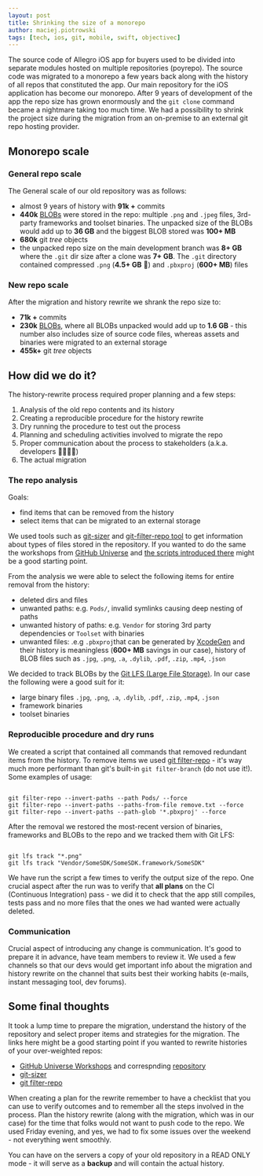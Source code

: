 ```yaml
---
layout: post
title: Shrinking the size of a monorepo
author: maciej.piotrowski
tags: [tech, ios, git, mobile, swift, objectivec]
---
```


The source code of Allegro iOS  app for buyers used to be divided into separate modules hosted on multiple repositories
(poyrepo). The
source code was migrated to a monorepo a few years back along with the history of all repos that constituted the app.
Our main
repository for the iOS application has become our monorepo. After 9 years of development of the app the repo size has
grown
enormously and the `git clone` command became a nightmare taking too much time. We had a possibility to shrink the project size
during the
migration from an on-premise to an external git repo hosting provider.

## Monorepo scale

### General repo scale

The  General scale of our old repository was as follows:

- almost 9 years of history with  **91k +** commits
- **440k** [BLOBs](https://en.wikipedia.org/wiki/Binary_large_object) were stored in the repo: multiple `.png` and
`.jpeg` files, 3rd-party frameworks and toolset binaries. The unpacked size of the BLOBs would add up to **36 GB** and
the biggest BLOB stored was **100+ MB**
- **680k** git  *tree* objects
- the unpacked repo size on the main development branch was **8+ GB**  where the `.git` dir size after a clone was
**7+ GB**. The `.git` directory contained compressed `.png` (**4.5+ GB** 🤯) and `.pbxproj` (**600+ MB**) files

### New repo scale

After the migration and history rewrite we shrank the repo size to:

- **71k +** commits
- **230k** [BLOBs](https://en.wikipedia.org/wiki/Binary_large_object), where all BLOBs unpacked would add up to
**1.6 GB** - this
number also includes size of source code files, whereas assets and binaries were migrated to an external storage
- **455k+** git  *tree* objects

## How did we do it?

The history-rewrite process required proper planning and a few steps:
1. Analysis of the old repo contents and its history
1. Creating a reproducible procedure for the history rewrite
1. Dry running the procedure to test out the process
1. Planning and scheduling activities involved to migrate the repo
1. Proper communication about the process to stakeholders (a.k.a. developers 👩‍💻👨‍💻)
1. The actual migration

### The repo analysis

Goals:
- find items that can be removed from the history
- select items that can be migrated to an external storage

We used tools such as [git-sizer](https://github.com/github/git-sizer) and
[git-filter-repo tool](https://github.com/newren/git-filter-repo) to
get information about types of files stored in the repository. If you wanted to do the same the workshops from
[GitHub Universe](https://githubuniverse.com/professional-services-workshop-2-how-to-keep-git-monorepos-manageable/) and
[the scripts introduced there](https://github.com/githubuniverseworkshops/grafting-monorepos/issues/2) might be a good
starting point.

From the analysis we were able to select the following items for entire removal from the history:

- deleted dirs and files
- unwanted paths: e.g. `Pods/`, invalid symlinks causing deep nesting of paths
- unwanted history of paths: e.g.  `Vendor` for storing 3rd party dependencies or  `Toolset` with binaries
- unwanted files: .e.g `.pbxproj`that can be generated by [XcodeGen](https://github.com/yonaskolb/XcodeGen) and their
history is meaningless (**600+ MB** savings in our case),  history of BLOB files  such as `.jpg`, `.png`, `.a`,
`.dylib`, `.pdf`, `.zip`, `.mp4`, `.json`

We decided to track BLOBs by the [Git LFS \(Large File Storage\)](https://git-lfs.github.com/). In our case the
following were a good suit for it:
- large binary files  `.jpg`, `.png`, `.a`, `.dylib`, `.pdf`, `.zip`, `.mp4`, `.json`
- framework binaries
- toolset binaries

### Reproducible procedure and dry runs

We created a script that contained all commands that removed redundant items from the history. To remove items we used
[git filter-repo](https://github.com/newren/git-filter-repo) - it's way much more performant than git's built-in
 `git filter-branch` (do not use it!). Some examples of usage:

```

git filter-repo --invert-paths --path Pods/ --force
git filter-repo --invert-paths --paths-from-file remove.txt --force
git filter-repo --invert-paths --path-glob '*.pbxproj' --force

```

After the removal we restored the most-recent version of binaries, frameworks and BLOBs to the repo and we tracked them
with Git LFS:

```

git lfs track "*.png"
git lfs track "Vendor/SomeSDK/SomeSDK.framework/SomeSDK"

```

We have run the script a few times to verify the output size of the repo. One crucial aspect after the run was to verify
that **all plans** on the CI (Continuous Integration) pass - we did it to check that the app still compiles, tests pass
and no more files that the ones we had wanted were actually deleted.

### Communication

Crucial aspect of introducing any change is communication. It's good to prepare it in advance, have team members to
review it. We used a few channels so that our devs would get important info about the migration and history rewrite on
the channel that suits best their working habits (e-mails, instant messaging tool, dev forums).

## Some final thoughts

It took a lump time to prepare the migration, understand the history of the repository and select proper items and
strategies for the migration. The links here might be a good starting point if you wanted to rewrite histories of your
over-weighted repos:

- [GitHub Universe Workshops](https://www.youtube.com/watch?v=bk7akV8nyAM) and correspnding
[repository](https://github.com/githubuniverseworkshops/grafting-monorepos)
- [git-sizer](https://github.com/github/git-sizer)
- [git filter-repo](https://github.com/newren/git-filter-repo)

When creating a plan for the rewrite remember to have a checklist that you can use to verify outcomes and to remember
all the steps involved in the process. Plan the history rewrite (along with the migration, which was in our case) for
the time that folks would not want to
push code to the repo. We used Friday evening, and yes, we had to fix some issues over the weekend - not everything
went smoothly.

You can have on the servers a copy of your old repository in a READ ONLY mode - it will serve as a **backup** and will
contain the actual history.
